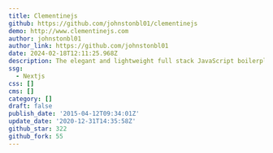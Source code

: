 ```yaml
---
title: Clementinejs
github: https://github.com/johnstonbl01/clementinejs
demo: http://www.clementinejs.com
author: johnstonbl01
author_link: https://github.com/johnstonbl01
date: 2024-02-18T12:11:25.968Z
description: The elegant and lightweight full stack JavaScript boilerplate.
ssg:
  - Nextjs
css: []
cms: []
category: []
draft: false
publish_date: '2015-04-12T09:34:01Z'
update_date: '2020-12-31T14:35:58Z'
github_star: 322
github_fork: 55
---
```

